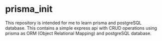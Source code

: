 # prisma_init
This repository is intended for me to learn prisma and postgreSQL database. 
This contains a simple express api with CRUD operations using prisma as ORM (Object Relational Mapping) and postgreSQL database.
